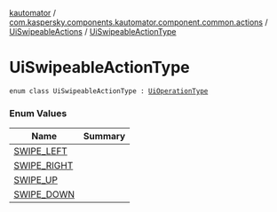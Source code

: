 [kautomator](../../../index.md) / [com.kaspersky.components.kautomator.component.common.actions](../../index.md) / [UiSwipeableActions](../index.md) / [UiSwipeableActionType](./index.md)

# UiSwipeableActionType

`enum class UiSwipeableActionType : `[`UiOperationType`](../../../com.kaspersky.components.kautomator.intercept.operation/-ui-operation-type/index.md)

### Enum Values

| Name | Summary |
|---|---|
| [SWIPE_LEFT](-s-w-i-p-e_-l-e-f-t.md) |  |
| [SWIPE_RIGHT](-s-w-i-p-e_-r-i-g-h-t.md) |  |
| [SWIPE_UP](-s-w-i-p-e_-u-p.md) |  |
| [SWIPE_DOWN](-s-w-i-p-e_-d-o-w-n.md) |  |

